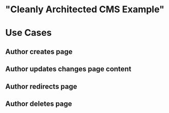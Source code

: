 # "Cleanly Architected CMS Example"


# Use Cases
## Author creates page

## Author updates changes page content

## Author redirects page

## Author deletes page

